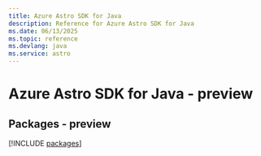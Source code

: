 ```yaml
---
title: Azure Astro SDK for Java
description: Reference for Azure Astro SDK for Java
ms.date: 06/13/2025
ms.topic: reference
ms.devlang: java
ms.service: astro
---
```

# Azure Astro SDK for Java - preview
## Packages - preview
[!INCLUDE [packages](astro-index.md)]